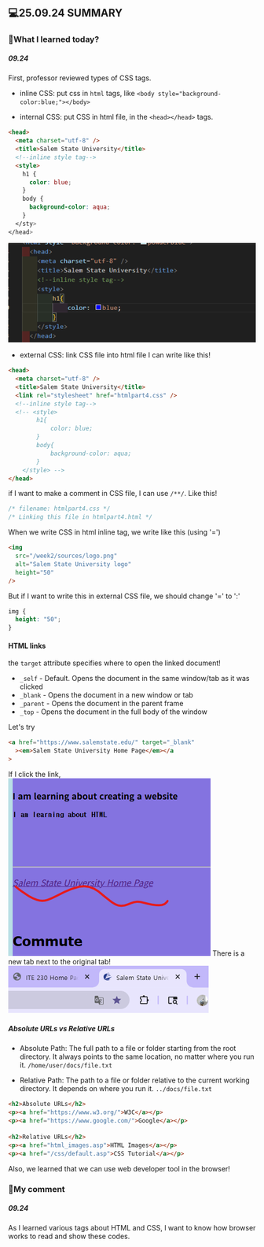 ## 💻25.09.24 SUMMARY

### 📒What I learned today?

##### 09.24

First, professor reviewed types of CSS tags.

- inline CSS: put css in `html` tags, like `<body style="background-color:blue;"></body>`

- internal CSS: put CSS in html file, in the `<head></head>` tags.

```html
<head>
  <meta charset="utf-8" />
  <title>Salem State University</title>
  <!--inline style tag-->
  <style>
    h1 {
      color: blue;
    }
    body {
      background-color: aqua;
    }
  </sty>
</head>
```

![alt text](image.png)

- external CSS: link CSS file into html file
  I can write like this!

```html
<head>
  <meta charset="utf-8" />
  <title>Salem State University</title>
  <link rel="stylesheet" href="htmlpart4.css" />
  <!--inline style tag-->
  <!-- <style>
        h1{
            color: blue;
        }
        body{
            background-color: aqua;
        }
    </style> -->
</head>
```

if I want to make a comment in CSS file, I can use `/**/`.
Like this!

```css
/* filename: htmlpart4.css */
/* Linking this file in htmlpart4.html */
```

When we write CSS in html inline tag, we write like this (using '=')

```html
<img
  src="/week2/sources/logo.png"
  alt="Salem State University logo"
  height="50"
/>
```

But if I want to write this in external CSS file, we should change '=' to ':'

```css
img {
  height: "50";
}
```

#### HTML links

the `target` attribute specifies where to open the linked document!

- `_self` - Default. Opens the document in the same window/tab as it was clicked
- `_blank` - Opens the document in a new window or tab
- `_parent` - Opens the document in the parent frame
- `_top` - Opens the document in the full body of the window

Let's try

```html
<a href="https://www.salemstate.edu/" target="_blank"
  ><em>Salem State University Home Page</em></a
>
```

If I click the link,
![alt text](image-2.png)
There is a new tab next to the original tab!
![alt text](image-1.png)

##### Absolute URLs vs Relative URLs

- Absolute Path: The full path to a file or folder starting from the root directory. It always points to the same location, no matter where you run it.
  `/home/user/docs/file.txt`

- Relative Path: The path to a file or folder relative to the current working directory. It depends on where you run it.
  `../docs/file.txt`

```html
<h2>Absolute URLs</h2>
<p><a href="https://www.w3.org/">W3C</a></p>
<p><a href="https://www.google.com/">Google</a></p>

<h2>Relative URLs</h2>
<p><a href="html_images.asp">HTML Images</a></p>
<p><a href="/css/default.asp">CSS Tutorial</a></p>
```

Also, we learned that we can use web developer tool in the browser!

### 🌟My comment

##### 09.24

As I learned various tags about HTML and CSS, I want to know how browser works to read and show these codes.
